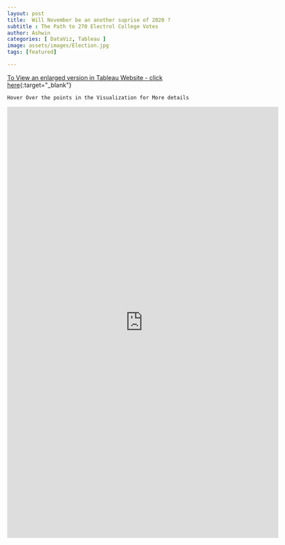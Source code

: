 ```yaml
---
layout: post
title:  Will November be an another suprise of 2020 ?
subtitle : The Path to 270 Electrol College Votes
author: Ashwin
categories: [ DataViz, Tableau ]
image: assets/images/Election.jpg
tags: [featured]

---
```

[To View an enlarged version in Tableau Website - click here](https://public.tableau.com/views/WillNovemberbeananothersupriseof2020/Dashboard1?:language=en-GB&:display_count=y&:origin=viz_share_link){:target="_blank"}

```
Hover Over the points in the Visualization for More details 
```

<iframe seamless frameborder="0" src="https://public.tableau.com/views/WillNovemberbeananothersupriseof2020/Dashboard1?:language=en-GB&:display_count=y&:origin=viz_share_link&:showVizHome=no" width = '125%' height = '1000'></iframe>
